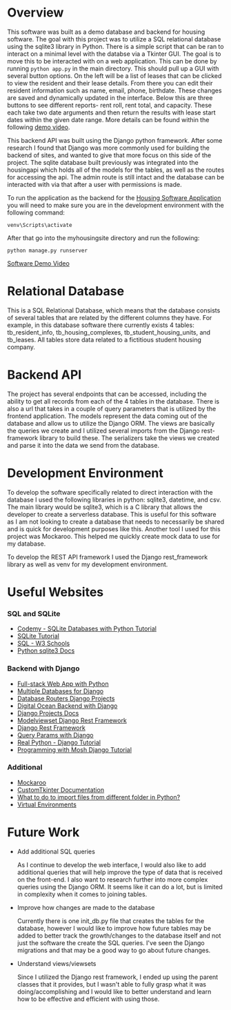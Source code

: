 # Overview

<!-- {Important! Do not say in this section that this is college assignment. Talk about what you are trying to accomplish as a software engineer to further your learning.} -->

This software was built as a demo database and backend for housing software. The goal with this project was to utilize a SQL relational database using the sqlite3 library in Python. There is a simple script that can be ran to interact on a minimal level with the databse via a Tkinter GUI. The goal is to move this to be interacted with on a web application. This can be done by running
`python app.py` in the main directory. This should pull up a GUI with several button options. On the left will be a list of leases that can be clicked to view the resident and their lease details. From there you can edit their resident information such as name, email, phone, birthdate. These changes are saved and dynamically updated in the interface. Below this are three buttons to see different reports- rent roll, rent total, and capacity. These each take two date arguments and then return the results with lease start dates within the given date range. More details can be found within the following [demo video](https://youtu.be/wWYcYWwYlhw).

This backend API was built using the Django python framework. After some research I found that Django was more commonly used for building the backend of sites, and wanted to give that more focus on this side of the project. The sqlite database built previously was integrated into the housingapi which holds all of the models for the tables, as well as the routes for accessing the api. The admin route is still intact and the database can be interacted with via that after a user with permissions is made.

To run the application as the backend for the [Housing Software Application](https://github.com/Myapi314/StudentHousingWebApp) you will need to make sure you are in the development environment with the following command:

`venv\Scripts\activate`

After that go into the myhousingsite directory and run the following:

`python manage.py runserver`

<!-- {Describe your purpose for writing this software.} -->

<!-- {Provide a link to your YouTube demonstration. It should be a 4-5 minute demo of the software running, a walkthrough of the code, and a view of how created the Relational Database.} -->

[Software Demo Video](https://youtu.be/IxpW-EUcJio)

# Relational Database

<!-- {Describe the relational database you are using.} -->

This is a SQL Relational Database, which means that the database consists of several tables that are related by the different columns they have. For example, in this database software there currently exists 4 tables: tb_resident_info, tb_housing_complexes, tb_student_housing_units, and tb_leases. All tables store data related to a fictitious student housing company.

<!-- {Describe the structure (tables) of the relational database that you created.} -->

# Backend API

The project has several endpoints that can be accessed, including the ability to get all records from each of the 4 tables in the database. There is also a url that takes in a couple of query parameters that is utilized by the frontend application. The models represent the data coming out of the database and allow us to utilize the Django ORM. The views are basically the queries we create and I utilized several imports from the Django rest-framework library to build these. The serializers take the views we created and parse it into the data we send from the database.

# Development Environment

<!-- {Describe the tools that you used to develop the software} -->

To develop the software specifically related to direct interaction with the database I used the following libraries in python: sqlite3, datetime, and csv. The main library would be sqlite3, which is a C library that allows the developer to create a serverless database. This is useful for this software as I am not looking to create a database that needs to necessarily be shared and is quick for development purposes like this. Another tool I used for this project was Mockaroo. This helped me quickly create mock data to use for my database.

To develop the REST API framework I used the Django rest_framework library as well as venv for my development environment.

<!-- {Describe the programming language that you used and any libraries.} -->

# Useful Websites

<!-- {Make a list of websites that you found helpful in this project} -->

### SQL and SQLite

- [Codemy - SQLite Databases with Python Tutorial](https://www.youtube.com/watch?v=byHcYRpMgI4)
- [SQLite Tutorial](https://www.sqlitetutorial.net/)
- [SQL - W3 Schools](https://www.w3schools.com/sql/)
- [Python sqlite3 Docs](https://docs.python.org/3.8/library/sqlite3.html)

### Backend with Django

- [Full-stack Web App with Python](https://levelup.gitconnected.com/full-stack-web-app-with-python-react-and-bootstrap-backend-8592baa6e4eb)
- [Multiple Databases for Django](https://www.protechtraining.com/blog/post/tutorial-using-djangos-multiple-database-support-477)
- [Database Routers Django Projects](https://docs.djangoproject.com/en/dev/topics/db/multi-db/#automatic-database-routing)
- [Digital Ocean Backend with Django](https://www.digitalocean.com/community/tutorials/build-a-to-do-application-using-django-and-react)
- [Django Projects Docs](https://docs.djangoproject.com/)
- [Modelviewset Django Rest Framework](https://ilovedjango.com/django/rest-api-framework/views/tips/sub/modelviewset-django-rest-framework/)
- [Django Rest Framework](https://www.django-rest-framework.org/api-guide/)
- [Query Params with Django](https://pythoncircle.com/post/710/getting-query-params-from-request-in-django/)
- [Real Python - Django Tutorial](https://realpython.com/get-started-with-django-1/)
- [Programming with Mosh Django Tutorial](https://www.youtube.com/watch?v=rHux0gMZ3Eg)

### Additional

- [Mockaroo](https://www.mockaroo.com/)
- [CustomTkinter Documentation](https://customtkinter.tomschimansky.com/documentation/)
- [What to do to import files from different folder in Python?](https://pythonhow.com/what/what-to-do-to-import-files-from-different-folder-in-python/)
- [Virtual Environments](https://realpython.com/python-virtual-environments-a-primer/)

# Future Work

<!-- {Make a list of things that you need to fix, improve, and add in the future.} -->

- Add additional SQL queries

  As I continue to develop the web interface, I would also like to add additional queries that will help improve the type of data that is received on the front-end. I also want to research further into more complex queries using the Django ORM. It seems like it can do a lot, but is limited in complexity when it comes to joining tables.

- Improve how changes are made to the database

  Currently there is one init_db.py file that creates the tables for the database, however I would like to improve how future tables may be added to better track the growth/changes to the database itself and not just the software the create the SQL queries. I've seen the Django migrations and that may be a good way to go about future changes.

- Understand views/viewsets

  Since I utilized the Django rest framework, I ended up using the parent classes that it provides, but I wasn't able to fully grasp what it was doing/accomplishing and I would like to better understand and learn how to be effective and efficient with using those.
